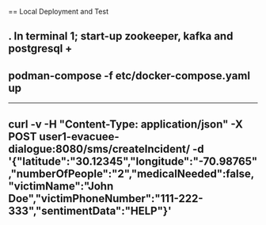 == Local Deployment and Test

. In terminal 1; start-up zookeeper, kafka and postgresql
+
-----
podman-compose -f etc/docker-compose.yaml up
-----

-----
curl -v -H "Content-Type: application/json" -X POST  user1-evacuee-dialogue:8080/sms/createIncident/ -d '{"latitude":"30.12345","longitude":"-70.98765","numberOfPeople":"2","medicalNeeded":false,"victimName":"John Doe","victimPhoneNumber":"111-222-333","sentimentData":"HELP"}'
-----
